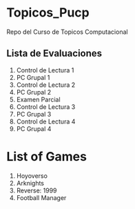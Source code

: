 # Topicos_Pucp
Repo del Curso de Topicos Computacional
## Lista de Evaluaciones ##
1. Control de Lectura 1
2. PC Grupal 1
3. Control de Lectura 2
4. PC Grupal 2
5. Examen Parcial
6. Control de Lectura 3
7. PC Grupal 3
8. Control de Lectura 4
9. PC Grupal 4

# List of Games
1. Hoyoverso
2. Arknights
3. Reverse: 1999
4. Football Manager
